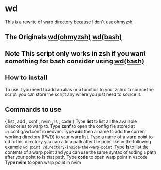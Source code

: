 # wd

This is a rewrite of warp directory because I don't use ohmyzsh.

## The Originals [wd(ohmyzsh)](https://github.com/mfaerevaag/wd) [wd(bash)](https://github.com/troyxmccall/wd)

## Note This script only works in zsh if you want something for bash consider using [wd(bash)](https://github.com/troyxmccall/wd)

## How to install

To use it you need to add an alias or a function to your zshrc to source the script.
you can store the script any where you just need to source it.

## Commands to use

{ list , add , conf , nvim , ls , code }
Type **list** to list all the available directories to warp to.
Type **conf** to open the config file stored at ~/.config/wd.conf in neovim.
Type **add** then a name to add the current working directory (PWD) to your warp list.
Type a name of a warp point to cd to this directory you can add a path after the point like in the following example `wd point /directory-inside-the-warp-point`.
Type **ls** to list the contents of a warp point and you can use the same syntax of adding a path after your point to ls that path.
Type **code** to open warp point in vscode
Type **nvim** to open warp point in nvim
